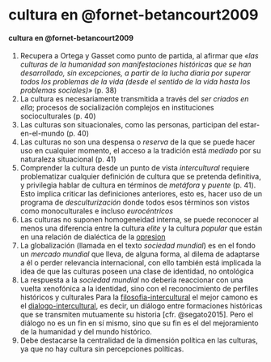 # cultura en @fornet-betancourt2009

#### cultura en @fornet-betancourt2009

1. Recupera a Ortega y Gasset como punto de partida, al afirmar que *«las culturas de la humanidad son manifestaciones históricas que se han desarrollado, sin excepciones, a partir de la lucha diaria por superar todos los problemas de la vida (desde el sentido de la vida hasta los problemas sociales)»* (p. 38)
1. La cultura es necesariamente transmitida a través del *ser criados en ella*; procesos de socialización complejos en instituciones socioculturales (p. 40)
1. Las culturas son situacionales, como las personas, participan del estar-en-el-mundo (p. 40)
1. Las culturas no son una despensa o *reserva* de la que se puede hacer uso en cualquier momento, el acceso a la tradición está *mediado* por su naturaleza situacional (p. 41)
1. Comprender la cultura desde un punto de vista *intercultural* requiere problematizar cualquier definición de cultura que se pretenda definitiva, y privilegia hablar de cultura en términos de *metáfora* y *puente* (p. 41). Esto implica criticar las definiciones anteriores, esto es, hacer uso de un programa de *desculturización* donde todos esos términos son vistos como monoculturales e incluso *eurocéntricos*
1. Las culturas no suponen homogeneidad interna, se puede reconocer al menos una diferencia entre la cultura *elite* y la cultura *popular* que están en una relación de dialéctica de la [opresion](opresion.md)
1. La globalización (llamada en el texto *sociedad mundial*) es en el fondo un *mercado mundial* que lleva, de alguna forma, al dilema de adaptarse a él o perder relevancia internacional, con ello también está implicada la idea de que las culturas poseen una clase de identidad, no ontológica
1. La respuesta a la *sociedad mundial* no debería reaccionar con una vuelta xenofónica a la identidad, sino con el reconocimiento de perfiles históricos y culturales Para la [filosofia-intercultural](filosofia-intercultural.md) el mejor camono es el [dialogo-intercultural](dialogo-intercultural.md), es decir, un diálogo entre formaciones históricas que se transmiten mutuamente su historia [cfr. @segato2015]. Pero el diálogo no es un fin en sí mismo, sino que su fin es el del mejoramiento de la humanidad y del mundo histórico.
1. Debe destacarse la centralidad de la dimensión política en las culturas, ya que no hay cultura sin percepciones políticas.
